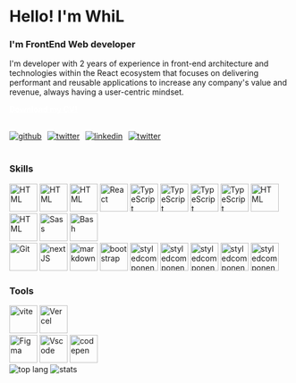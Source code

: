 <div>
  <h1 > Hello! I'm WhiL </h1>
  <h3 >  I'm FrontEnd Web developer </h3>
</div>
<p>
I'm developer with 2 years of experience in front-end architecture and
technologies within the React ecosystem that focuses on delivering
performant and reusable applications to increase any company's value and
revenue, always having a user-centric mindset.
</p>
<div align="left">
<a href="https://whil.vercel.app/"  style="text-decoration:underline; text-decoration-color: white; width:320px;  cursor:pointer; " >
<div style=" color:white; font-weight:bold; ">
<p>Download my CV!</p>
 </div>
</a>
</div>

<br />
<div style="
    display: flex;
    flex-direction: row;
    gap:10px;
    flex-wrap:wrap;
">
<a href="https://github.com/Whil117" target="_blank">
<img src=https://img.shields.io/badge/github-%2325292e.svg?&style=for-the-badge&logo=github&logoColor=white alt=github  />
</a>
<a href="https://twitter.com/WhIlEx117" target="_blank">
<img src=https://img.shields.io/badge/twitter-%2300acee.svg?&style=for-the-badge&logo=twitter&logoColor=white alt=twitter  />
</a>

<a href="https://www.linkedin.com/in/ivangarciawhil117/" target="_blank">
<img src=https://img.shields.io/badge/Linkedin-%2300acee.svg?&style=for-the-badge&logo=linkedin&logoColor=white alt=linkedin  />
</a>
<a href="https://www.youtube.com/@WhiLEx" target="_blank">
<img src=https://img.shields.io/badge/Youtube-%2300acee.svg?&style=for-the-badge&logo=youtube&logoColor=white alt=twitter  />
</a>
</div>
<br />

<div >  
    <h3>Skills </h3>
    <img  src="https://skillicons.dev/icons?i=html" alt="HTML" height="50" />  
    <img  src="https://skillicons.dev/icons?i=css" alt="HTML" height="50" />  
     <img  src="https://skillicons.dev/icons?i=js" alt="HTML" height="50" /> 
    <img  src="https://skillicons.dev/icons?i=react" alt="React" height="50" />  
    <img  src="https://skillicons.dev/icons?i=typescript" alt="TypeScript" height="50" />  
    <img  src="https://skillicons.dev/icons?i=nodejs" alt="TypeScript" height="50" />  
    <img  src="https://skillicons.dev/icons?i=apollo" alt="TypeScript" height="50" />  
      <img  src="https://skillicons.dev/icons?i=vue" alt="TypeScript" height="50" />  
    <img  src="https://skillicons.dev/icons?i=graphql" alt="HTML" height="50" />
     <img  src="https://skillicons.dev/icons?i=rollup" alt="HTML" height="50" />    
    <img  src="https://skillicons.dev/icons?i=sass" alt="Sass" height="50" />  
    <img  src="https://skillicons.dev/icons?i=bash" alt="Bash" height="50" />  
    <br />
    <img  src="https://skillicons.dev/icons?i=git" alt="Git" height="50" />  
    <img  src="https://skillicons.dev/icons?i=nextjs" alt="nextJS" height="50" />
    <img  src="https://skillicons.dev/icons?i=markdown" alt="markdown" height="50" />
    <img  src="https://skillicons.dev/icons?i=bootstrap" alt="bootstrap" height="50" />
    <img  src="https://skillicons.dev/icons?i=styledcomponents" alt="styledcomponents" height="50" />
        <img  src="https://skillicons.dev/icons?i=express" alt="styledcomponents" height="50" />
          <img  src="https://skillicons.dev/icons?i=firebase" alt="styledcomponents" height="50" />
             <img  src="https://skillicons.dev/icons?i=jest" alt="styledcomponents" height="50" />
                <img  src="https://skillicons.dev/icons?i=remix" alt="styledcomponents" height="50" />
</div>
<div align="left">
    <h3>Tools</h3>
    <img  src="https://skillicons.dev/icons?i=vite" alt="vite" height="50" />
    <img  src="https://skillicons.dev/icons?i=vercel" alt="Vercel" height="50" />
    <br />
    <img  src="https://skillicons.dev/icons?i=figma" alt="Figma" height="50" /> 
    <img  src="https://skillicons.dev/icons?i=vscode" alt="Vscode" height="50" />
    <img  src="https://skillicons.dev/icons?i=codepen" alt="codepen" height="50" />
</div>

<img src="https://github-readme-stats.vercel.app/api/top-langs/?username=Whil117&layout=compact" alt="top lang"/>

<img src="https://github-readme-stats.vercel.app/api?username=Whil117" alt="stats" />

<br />
<br />
